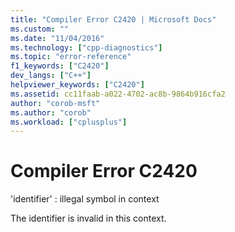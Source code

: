 ```yaml
---
title: "Compiler Error C2420 | Microsoft Docs"
ms.custom: ""
ms.date: "11/04/2016"
ms.technology: ["cpp-diagnostics"]
ms.topic: "error-reference"
f1_keywords: ["C2420"]
dev_langs: ["C++"]
helpviewer_keywords: ["C2420"]
ms.assetid: cc11faab-a022-4702-ac8b-9864b916cfa2
author: "corob-msft"
ms.author: "corob"
ms.workload: ["cplusplus"]
---
```

# Compiler Error C2420
'identifier' : illegal symbol in context  
  
 The identifier is invalid in this context.